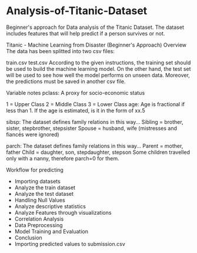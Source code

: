 # Analysis-of-Titanic-Dataset
Beginner's approach for Data analysis of the Titanic Dataset. The dataset includes features that will help predict if a person survives or not.

Titanic - Machine Learning from Disaster (Beginner's Approach)
Overview
The data has been splitted into two csv files:

train.csv
test.csv
According to the given instructions, the training set should be used to build the machine learning model. On the other hand, the test set will be used to see how well the model performs on unseen data. Moreover, the predictions must be saved in another csv file.

Variable notes
pclass: A proxy for socio-economic status

1 = Upper Class
2 = Middle Class
3 = Lower Class
age: Age is fractional if less than 1. If the age is estimated, is it in the form of xx.5

sibsp: The dataset defines family relations in this way... Sibling = brother, sister, stepbrother, stepsister Spouse = husband, wife (mistresses and fiancés were ignored)

parch: The dataset defines family relations in this way... Parent = mother, father Child = daughter, son, stepdaughter, stepson Some children travelled only with a nanny, therefore parch=0 for them.

Workflow for predicting
* Importing datasets
* Analyze the train dataset
* Analyze the test dataset
* Handling Null Values
* Analyze descriptive statistics
* Analyze Features through visualizations
* Correlation Analysis
* Data Preprocessing
* Model Training and Evaluation
* Conclusion
* Importing predicted values to submission.csv
